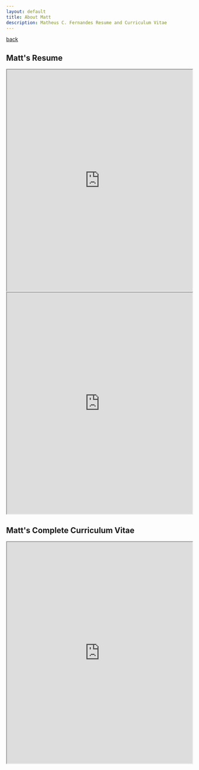 ```yaml
---
layout: default
title: About Matt
description: Matheus C. Fernandes Resume and Curriculum Vitae
---
```


[back](./)

## Matt's Resume

<iframe src="https://drive.google.com/file/d/1HQDQeDZOYjoD9Dm90NZWO1bTi1b_-4yv/preview" width="100%" height="600"></iframe>

<iframe src="https://fer.me/simple-resume" width="100%" height="600"></iframe>

## Matt's Complete Curriculum Vitae

<iframe src="https://drive.google.com/file/d/1MdkLdMr9nDw0K2_qea21JBdV_NRDd5Ff/preview" width="100%" height="600"></iframe>


